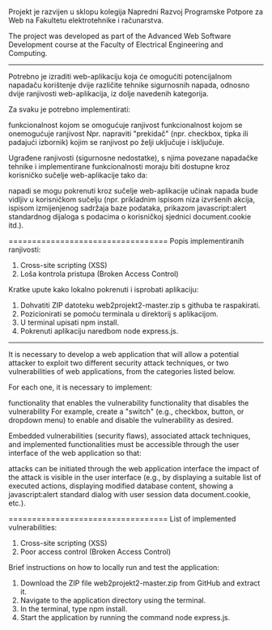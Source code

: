 Projekt je razvijen u sklopu kolegija Napredni Razvoj Programske Potpore za Web na Fakultetu elektrotehnike i računarstva.

The project was developed as part of the Advanced Web Software Development course at the Faculty of Electrical Engineering and Computing.

----------------------------------------------------------------------------------------------------------------------------------------


Potrebno je izraditi web-aplikaciju koja će omogućiti potencijalnom napadaču korištenje dvije različite tehnike sigurnosnih napada, odnosno dvije ranjivosti web-aplikacija, iz dolje navedenih kategorija.

Za svaku je potrebno implementirati:

funkcionalnost kojom se omogućuje ranjivost
funkcionalnost kojom se onemogućuje ranjivost
Npr. napraviti "prekidač" (npr. checkbox, tipka ili padajući izbornik) kojim se ranjivost po želji uključuje i isključuje.

Ugrađene ranjivosti (sigurnosne nedostatke), s njima povezane napadačke tehnike i implementirane funkcionalnosti moraju biti dostupne kroz korisničko sučelje web-aplikacije tako da:

napadi se mogu pokrenuti kroz sučelje web-aplikacije
učinak napada bude vidljiv u korisničkom sučelju (npr. prikladnim ispisom niza izvršenih akcija, ispisom izmijenjenog sadržaja baze podataka, prikazom javascript:alert standardnog dijaloga s podacima o korisničkoj sjednici document.cookie itd.).

==================================
Popis implementiranih ranjivosti:

1. Cross-site scripting (XSS) 
2. Loša kontrola pristupa (Broken Access Control)

Kratke upute kako lokalno pokrenuti i isprobati aplikaciju:

1. Dohvatiti ZIP datoteku web2projekt2-master.zip s githuba te raspakirati.
2. Pozicionirati se pomoću terminala u direktorij s aplikacijom.
3. U terminal upisati npm install.
4. Pokrenuti aplikaciju naredbom node express.js.

----------------------------------------------------------------------------------------------------------------------------------------

It is necessary to develop a web application that will allow a potential attacker to exploit two different security attack techniques, or two vulnerabilities of web applications, from the categories listed below.

For each one, it is necessary to implement:

functionality that enables the vulnerability
functionality that disables the vulnerability
For example, create a "switch" (e.g., checkbox, button, or dropdown menu) to enable and disable the vulnerability as desired.

Embedded vulnerabilities (security flaws), associated attack techniques, and implemented functionalities must be accessible through the user interface of the web application so that:

attacks can be initiated through the web application interface
the impact of the attack is visible in the user interface (e.g., by displaying a suitable list of executed actions, displaying modified database content, showing a javascript:alert standard dialog with user session data document.cookie, etc.).

==================================
List of implemented vulnerabilities:

1. Cross-site scripting (XSS)
2. Poor access control (Broken Access Control)

Brief instructions on how to locally run and test the application:

1. Download the ZIP file web2projekt2-master.zip from GitHub and extract it.
2. Navigate to the application directory using the terminal.
3. In the terminal, type npm install.
4. Start the application by running the command node express.js.

